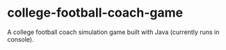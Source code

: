 # college-football-coach-game
A college football coach simulation game built with Java (currently runs in console).
